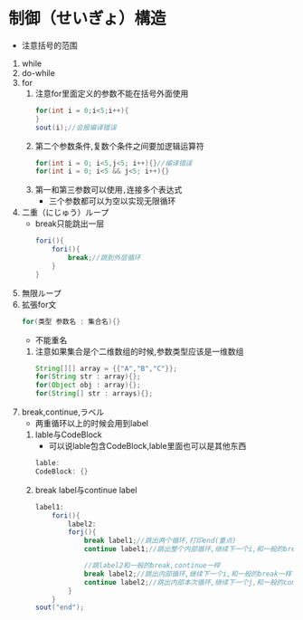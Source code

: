 # 制御（せいぎょ）構造
- 注意括号的范围
1. while
2. do-while
3. for
    1. 注意for里面定义的参数不能在括号外面使用
        ```java
        for(int i = 0;i<5;i++){
        }
        sout(i);//会报编译错误
        ```
    2. 第二个参数条件,复数个条件之间要加逻辑运算符
        ```java
        for(int i = 0; i<5,j<5; i++){}//编译错误
        for(int i = 0; i<5 && j<5; i++){}
        ```
    3. 第一和第三参数可以使用`,`连接多个表达式
        - 三个参数都可以为空以实现无限循环
4. 二重（にじゅう）ループ
    - break只能跳出一层
        ```java
        fori(){
            fori(){
                break;//跳到外层循环
            }
        }
        ```
5. 無限ループ
6. 拡張for文
    ```java
    for(类型 参数名 : 集合名){}
    ```
    - 不能重名
    1. 注意如果集合是个二维数组的时候,参数类型应该是一维数组
        ```java
        String[][] array = {{"A","B","C"}};
        for(String str : array){};
        for(Object obj : array){};
        for(String[] str : arrays){};
        ```
7. break,continue,ラベル
    - 两重循环以上的时候会用到label
    1. lable与CodeBlock
        - 可以说lable包含CodeBlock,lable里面也可以是其他东西
        ```java
        lable:
        CodeBlock: {}
        ```
    2. break label与continue label
        ```java
        label1:
            fori(){
                label2:
                forj(){
                    break label1;//跳出两个循环,打印end(重点)
                    continue label1;//跳出整个内部循环,继续下一个i,和一般的break一样(注意continue-》break)

                    //跳label2和一般的break,continue一样
                    break label2;//跳出内部循环,继续下一个i,和一般的break一样
                    continue label2;//跳出内部本次循环,继续下一个j,和一般的continue一样
                }
            }
        sout("end");
        ```